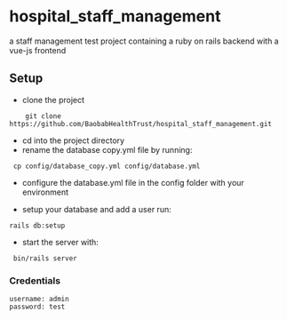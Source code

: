 # hospital_staff_management
a staff management test project containing a ruby on rails backend with a vue-js frontend 

## Setup
 - clone the project
 
```
    git clone https://github.com/BaobabHealthTrust/hospital_staff_management.git
```
 
 - cd into the project directory
 - rename the database copy.yml file by running:
 
 ```
  cp config/database_copy.yml config/database.yml
 ```
 
 - configure the database.yml file in the config folder with your environment
 
 - setup your database and add a user run:

 ```
 rails db:setup
 ```

 - start the server with: 
 
 ```
  bin/rails server
 ```

### Credentials
 ```
 username: admin
 password: test
 ```